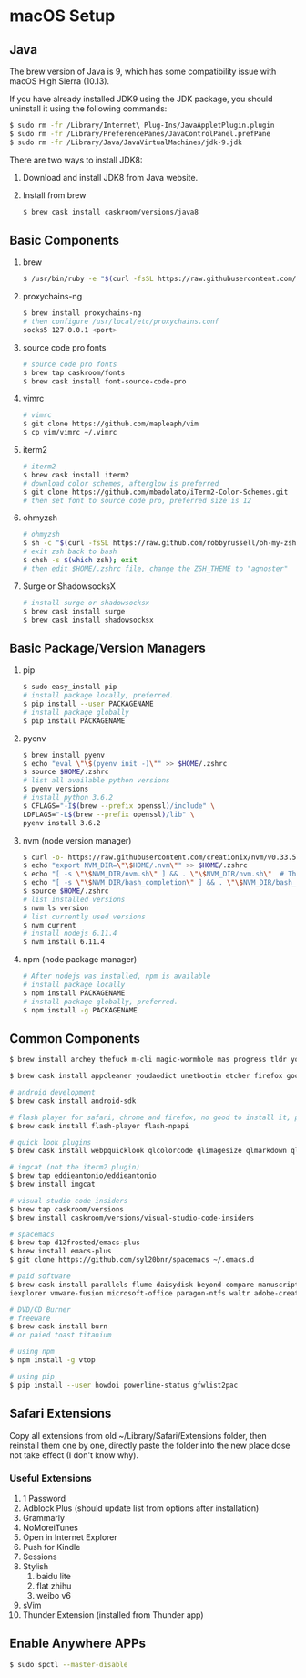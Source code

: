 # macOS Setup

## Java

The brew version of Java is 9, which has some compatibility issue with macOS High Sierra (10.13).

If you have already installed JDK9 using the JDK package, you should uninstall it using the following commands:

``` bash
$ sudo rm -fr /Library/Internet\ Plug-Ins/JavaAppletPlugin.plugin
$ sudo rm -fr /Library/PreferencePanes/JavaControlPanel.prefPane
$ sudo rm -fr /Library/Java/JavaVirtualMachines/jdk-9.jdk
```

 There are two ways to install JDK8:

1. Download and install JDK8 from Java website.

2. Install from brew

   ``` bash
   $ brew cask install caskroom/versions/java8
   ```

## Basic Components

1. brew

   ``` bash
   $ /usr/bin/ruby -e "$(curl -fsSL https://raw.githubusercontent.com/Homebrew/install/master/install)"
   ```

2. proxychains-ng

   ``` bash
   $ brew install proxychains-ng
   # then configure /usr/local/etc/proxychains.conf
   socks5 127.0.0.1 <port>
   ```

3. source code pro fonts

   ``` bash
   # source code pro fonts
   $ brew tap caskroom/fonts
   $ brew cask install font-source-code-pro
   ```

4. vimrc

   ``` bash
   # vimrc
   $ git clone https://github.com/mapleaph/vim
   $ cp vim/vimrc ~/.vimrc
   ```

5. iterm2

   ``` bash
   # iterm2
   $ brew cask install iterm2
   # download color schemes, afterglow is preferred
   $ git clone https://github.com/mbadolato/iTerm2-Color-Schemes.git
   # then set font to source code pro, preferred size is 12
   ```

6. ohmyzsh

   ``` bash
   # ohmyzsh
   $ sh -c "$(curl -fsSL https://raw.github.com/robbyrussell/oh-my-zsh/master/tools/install.sh)"
   # exit zsh back to bash
   $ chsh -s $(which zsh); exit
   # then edit $HOME/.zshrc file, change the ZSH_THEME to "agnoster"
   ```

7. Surge or ShadowsocksX

   ``` bash
   # install surge or shadowsocksx
   $ brew cask install surge
   $ brew cask install shadowsocksx
   ```

## Basic Package/Version Managers

1. pip

   ```bash
   $ sudo easy_install pip
   # install package locally, preferred.
   $ pip install --user PACKAGENAME
   # install package globally
   $ pip install PACKAGENAME
   ```

2. pyenv

   ```bash
   $ brew install pyenv
   $ echo "eval \"\$(pyenv init -)\"" >> $HOME/.zshrc
   $ source $HOME/.zshrc
   # list all available python versions
   $ pyenv versions
   # install python 3.6.2
   $ CFLAGS="-I$(brew --prefix openssl)/include" \
   LDFLAGS="-L$(brew --prefix openssl)/lib" \
   pyenv install 3.6.2
   ```

3. nvm (node version manager)

   ```bash
   $ curl -o- https://raw.githubusercontent.com/creationix/nvm/v0.33.5/install.sh | bash
   $ echo "export NVM_DIR=\"\$HOME/.nvm\"" >> $HOME/.zshrc
   $ echo "[ -s \"\$NVM_DIR/nvm.sh\" ] && . \"\$NVM_DIR/nvm.sh\"  # This loads nvm" >> $HOME/.zshrc
   $ echo "[ -s \"\$NVM_DIR/bash_completion\" ] && . \"\$NVM_DIR/bash_completion\"  # This loads nvm bash_completion" >> $HOME/.zshrc
   $ source $HOME/.zshrc
   # list installed versions
   $ nvm ls version
   # list currently used versions
   $ nvm current
   # install nodejs 6.11.4
   $ nvm install 6.11.4
   ```

4. npm (node package manager)

   ```bash
   # After nodejs was installed, npm is available
   # install package locally
   $ npm install PACKAGENAME
   # install package globally, preferred.
   $ npm install -g PACKAGENAME
   ```

## Common Components

``` bash
$ brew install archey thefuck m-cli magic-wormhole mas progress tldr you-get youtube-dl tig rg trash wget zsh-syntax-highlighting ffmpeg ccat entr fzf gnuplot lolcat pandoc screenfetch openssl harfbuzz dnsmasq ispell coreutils

$ brew cask install appcleaner youdaodict unetbootin etcher firefox google-chrome arduino mpv xld kindle xiami neteasemusic iina lyricsx android-file-transfer handshaker gpg-suite aliwangwang qq vlc ichm namechanger grammarly cyberduck thunder baidunetdisk spotify typora sourcetree keka veracrypt go2shell oversight coconutbattery google-backup-and-sync dropbox artpip vagrant virtualbox virtualbox-extension-pack wireshark telegram disk-inventory-x jdownloader karabiner-elements nutstore vnc-viewer youdaonote yu-writer 115browser tftpserver

# android development
$ brew cask install android-sdk

# flash player for safari, chrome and firefox, no good to install it, power/resource consuming.
$ brew cask install flash-player flash-npapi

# quick look plugins
$ brew cask install webpquicklook qlcolorcode qlimagesize qlmarkdown qlprettypatch qlstephen qlvideo quicklook-csv quicklook-json quicklookase suspicious-package

# imgcat (not the iterm2 plugin)
$ brew tap eddieantonio/eddieantonio
$ brew install imgcat

# visual studio code insiders
$ brew tap caskroom/versions
$ brew install caskroom/versions/visual-studio-code-insiders

# spacemacs
$ brew tap d12frosted/emacs-plus
$ brew install emacs-plus
$ git clone https://github.com/syl20bnr/spacemacs ~/.emacs.d

# paid software
$ brew cask install parallels flume daisydisk beyond-compare manuscripts pdfexpert tripmode commander-one devonthink dash moom contexts istat-menus bartender 1password boom-3d alfred
iexplorer vmware-fusion microsoft-office paragon-ntfs waltr adobe-creative-cloud

# DVD/CD Burner
# freeware
$ brew cask install burn
# or paied toast titanium

# using npm
$ npm install -g vtop

# using pip
$ pip install --user howdoi powerline-status gfwlist2pac
```

## Safari Extensions

Copy all extensions from old ~/Library/Safari/Extensions folder, then reinstall them one by one, directly paste the folder into the new place dose not take effect (I don't know why).

### Useful Extensions

1. 1 Password
2. Adblock Plus (should update list from options after installation)
3. Grammarly
4. NoMoreiTunes
5. Open in Internet Explorer
6. Push for Kindle
7. Sessions
8. Stylish
   1. baidu lite
   2. flat zhihu
   3. weibo v6
9. sVim
10. Thunder Extension (installed from Thunder app)


## Enable Anywhere APPs

``` bash
$ sudo spctl --master-disable
```

